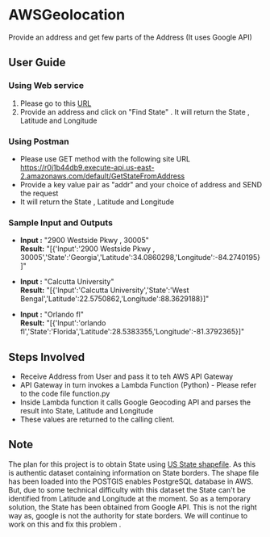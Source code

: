 # AWSGeolocation
Provide an address and get few parts of the Address (It uses Google API)

## User Guide 
### Using Web service
1) Please go to this [URL](https://mns-lambda-api.s3.us-east-2.amazonaws.com/index.html)
2) Provide an address and click on "Find State" . It will return the State , Latitude and Longitude

### Using Postman
- Please use GET method with the following site URL <br />
        https://r0j1b44db9.execute-api.us-east-2.amazonaws.com/default/GetStateFromAddress 
- Provide a key value pair as "addr" and your choice of address and SEND the request
- It will return the State , Latitude and Longitude

### Sample Input and Outputs
  
- **Input :** "2900 Westside Pkwy , 30005"  <br />
  **Result:** "[{'Input':'2900 Westside Pkwy , 30005','State':'Georgia','Latitude':34.0860298,'Longitude':-84.2740195}]"
          
- **Input :** "Calcutta University"<br />
  **Result:** "[{'Input':'Calcutta University','State':'West Bengal','Latitude':22.5750862,'Longitude':88.3629188}]"
          
- **Input :** "Orlando fl"<br />
  **Result:** "[{'Input':'orlando fl','State':'Florida','Latitude':28.5383355,'Longitude':-81.3792365}]"


## Steps Involved
- Receive Address from User and pass it to teh AWS API Gateway
- API Gateway in turn invokes a Lambda Function (Python) - Please refer to the code file function.py
- Inside Lambda function it calls Google Geocoding API and parses the result into State, Latitude and Longitude
- These values are returned to the calling client. 

## Note 
The plan for this project is to obtain State using [US State shapefile](https://www.census.gov/programs-surveys/geography.html).  As this is authentic dataset containing information on State borders. The shape file has been loaded into the POSTGIS enables PostgreSQL database in AWS. But, due to some technical difficulty with this dataset the State can't be identified from Latitude and Longitude at the moment. So as a temporary solution, the State has been obtained from Google API. This is not the right way as, google is not the authority for state borders. We will continue to work on this and fix this problem .
